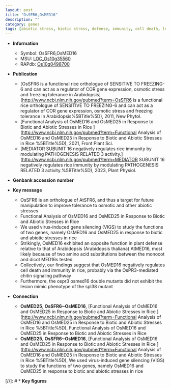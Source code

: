 ```yaml
---
layout: post
title: "OsSFR6,OsMED16"
description: ""
category: genes
tags: [abiotic stress, biotic stress, defense, immunity, cell death, lesion, lesion mimic, chitin signaling]
---
```


* **Information**  
    + Symbol: OsSFR6,OsMED16  
    + MSU: [LOC_Os10g35560](http://rice.uga.edu/cgi-bin/ORF_infopage.cgi?orf=LOC_Os10g35560)  
    + RAPdb: [Os10g0498700](https://rapdb.dna.affrc.go.jp/locus/?name=Os10g0498700)  

* **Publication**  
    + [OsSFR6 is a functional rice orthologue of SENSITIVE TO FREEZING-6 and can act as a regulator of COR gene expression, osmotic stress and freezing tolerance in Arabidopsis](http://www.ncbi.nlm.nih.gov/pubmed?term=OsSFR6 is a functional rice orthologue of SENSITIVE TO FREEZING-6 and can act as a regulator of COR gene expression, osmotic stress and freezing tolerance in Arabidopsis%5BTitle%5D), 2011, New Phytol.
    + [Functional Analysis of OsMED16 and OsMED25 in Response to Biotic and Abiotic Stresses in Rice ](http://www.ncbi.nlm.nih.gov/pubmed?term=Functional Analysis of OsMED16 and OsMED25 in Response to Biotic and Abiotic Stresses in Rice %5BTitle%5D), 2021, Front Plant Sci.
    + [MEDIATOR SUBUNIT 16 negatively regulates rice immunity by modulating PATHOGENESIS RELATED 3 activity.](http://www.ncbi.nlm.nih.gov/pubmed?term=MEDIATOR SUBUNIT 16 negatively regulates rice immunity by modulating PATHOGENESIS RELATED 3 activity.%5BTitle%5D), 2023, Plant Physiol.

* **Genbank accession number**  

* **Key message**  
    + OsSFR6 is an orthologue of AtSFR6, and thus a target for future manipulation to improve tolerance to osmotic and other abiotic stresses
    + Functional Analysis of OsMED16 and OsMED25 in Response to Biotic and Abiotic Stresses in Rice
    + We used virus-induced gene silencing (VIGS) to study the functions of two genes, namely OsMED16 and OsMED25 in response to biotic and abiotic stresses in rice
    + Strikingly, OsMED16 exhibited an opposite function in plant defense relative to that of Arabidopsis (Arabidopsis thaliana) AtMED16, most likely because of two amino acid substitutions between the monocot and dicot MED16s tested
    + Collectively, our findings suggest that OsMED16 negatively regulates cell death and immunity in rice, probably via the OsPR3-mediated chitin signaling pathway
    + Furthermore, the ospr3 osmed16 double mutants did not exhibit the lesion mimic phenotype of the spl38 mutant

* **Connection**  
    + __OsMED25__, __OsSFR6~OsMED16__, [Functional Analysis of OsMED16 and OsMED25 in Response to Biotic and Abiotic Stresses in Rice ](http://www.ncbi.nlm.nih.gov/pubmed?term=Functional Analysis of OsMED16 and OsMED25 in Response to Biotic and Abiotic Stresses in Rice %5BTitle%5D), Functional Analysis of OsMED16 and OsMED25 in Response to Biotic and Abiotic Stresses in Rice 
    + __OsMED25__, __OsSFR6~OsMED16__, [Functional Analysis of OsMED16 and OsMED25 in Response to Biotic and Abiotic Stresses in Rice ](http://www.ncbi.nlm.nih.gov/pubmed?term=Functional Analysis of OsMED16 and OsMED25 in Response to Biotic and Abiotic Stresses in Rice %5BTitle%5D),  We used virus-induced gene silencing (VIGS) to study the functions of two genes, namely OsMED16 and OsMED25 in response to biotic and abiotic stresses in rice

[//]: # * **Key figures**  


